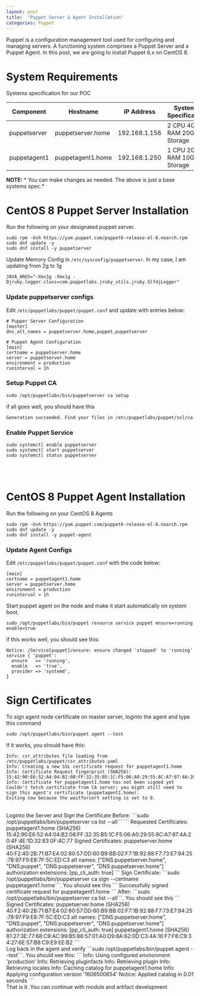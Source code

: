 ```yaml
---
layout: post
title:  "Puppet Server & Agent Installation"
categories: Puppet
---
```


Puppet is a configuration management tool used for configuring and managing servers. A functioning system comprises a Puppet Server and a Puppet Agent.
In this post, we are going to install Puppet 6.x on CentOS 8.

# **System Requirements**
Systems specification for our POC

   Component    |      Hostname     |  IP Address   |   Systems Specification      |  Operating System  
 -------------- | ----------------- | ------------- | ---------------------------- | ------------------- 
 puppetserver   | puppetserver.home | 192.168.1.156 | 2 CPU  4GB RAM  20GB Storage |  CentOS 8/RHEL 8   
 puppetagent1   | puppetagent1.home | 192.168.1.250 | 1 CPU  2GB RAM  10GB Storage |  CentOS 8/RHEL 8   

**NOTE:** * You can make changes as needed. The above is just a base systems spec.*

# **CentOS 8 Puppet Server Installation**
Run the following on your designated puppet server. 
```
sudo rpm -Uvh https://yum.puppet.com/puppet6-release-el-8.noarch.rpm
sudo dnf update -y
sudo dnf install -y puppetserver
```
Update Memory Config in ```/etc/sysconfig/puppetserver```. In my case, I am updating from 2g to 1g
```
JAVA_ARGS="-Xms1g -Xmx1g -Djruby.logger.class=com.puppetlabs.jruby_utils.jruby.Slf4jLogger"
```

### Update puppetserver configs
Edit ```/etc/puppetlabs/puppet/puppet.conf``` and update with entries below:
```
# Pupper Server Configuration
[master]
dns_alt_names = puppetserver.home,puppet,puppetserver

# Puppet Agent Configuration
[main]
certname = puppetserver.home
server = puppetserver.home
environment = production
runinterval = 1h
```

### Setup Puppet CA
```
sudo /opt/puppetlabs/bin/puppetserver ca setup
```
if all goes well, you should have this
```
Generation succeeded. Find your files in /etc/puppetlabs/puppet/ssl/ca
```

### Enable Puppet Service
```
sudo systemctl enable puppetserver
sudo systemctl start puppetserver
sudo systemctl status puppetserver
```
<br><br>


# **CentOS 8 Puppet Agent Installation**
Run the following on your CentOS 8 Agents
```
sudo rpm -Uvh https://yum.puppet.com/puppet6-release-el-8.noarch.rpm
sudo dnf update -y
sudo dnf install -y puppet-agent
```
### Update Agent Configs
Edit ```/etc/puppetlabs/puppet/puppet.conf``` with the code below:
```
[main]
certname = puppetagent1.home
server = puppetserver.home
environment = production
runinterval = 1h
```
Start puppet agent on the node and make it start automatically on system boot.
```
sudo /opt/puppetlabs/bin/puppet resource service puppet ensure=running enable=true
```
if this works well, you should see this:
```
Notice: /Service[puppet]/ensure: ensure changed 'stopped' to 'running'
service { 'puppet':
  ensure   => 'running',
  enable   => 'true',
  provider => 'systemd',
}
```

# **Sign Certificates**
To sign agent node certificate on master server, loginto the agent and type this command
```
sudo /opt/puppetlabs/bin/puppet agent --test
```
If it works, you should have this:
```
Info: csr_attributes file loading from /etc/puppetlabs/puppet/csr_attributes.yaml
Info: Creating a new SSL certificate request for puppetagent1.home
Info: Certificate Request fingerprint (SHA256): 15:42:90:E6:52:A4:04:B2:08:FF:32:35:B5:1C:F5:06:A0:29:55:8C:A7:97:4A:20:4F:4E:1D:32:83:0F:4C:77
Info: Certificate for puppetagent1.home has not been signed yet
Couldn't fetch certificate from CA server; you might still need to sign this agent's certificate (puppetagent1.home).
Exiting now because the waitforcert setting is set to 0.
```
<br>
Loginto the Server and Sign the Certificate
Before: ```sudo /opt/puppetlabs/bin/puppetserver ca list --all```
```
Requested Certificates:
    puppetagent1.home       (SHA256)  15:42:90:E6:52:A4:04:B2:08:FF:32:35:B5:1C:F5:06:A0:29:55:8C:A7:97:4A:20:4F:4E:1D:32:83:0F:4C:77
Signed Certificates:
    puppetserver.home       (SHA256)  40:F2:40:2B:71:B7:E4:02:80:57:DD:60:B9:BB:02:F7:1B:92:88:F7:73:E7:94:25:78:97:F9:E8:7F:5C:ED:C3	alt names: ["DNS:puppetserver.home", "DNS:puppet", "DNS:puppetserver", "DNS:puppetserver.home"]	authorization extensions: [pp_cli_auth: true]
```
Sign Certificate: ```sudo /opt/puppetlabs/bin/puppetserver ca sign --certname puppetagent1.home```. You should see this 
```
Successfully signed certificate request for puppetagent1.home
```
After: ```sudo /opt/puppetlabs/bin/puppetserver ca list --all```. You should see this
```
Signed Certificates:
    puppetserver.home       (SHA256)  40:F2:40:2B:71:B7:E4:02:80:57:DD:60:B9:BB:02:F7:1B:92:88:F7:73:E7:94:25:78:97:F9:E8:7F:5C:ED:C3	alt names: ["DNS:puppetserver.home", "DNS:puppet", "DNS:puppetserver", "DNS:puppetserver.home"]	authorization extensions: [pp_cli_auth: true]
    puppetagent1.home       (SHA256)  81:27:3E:77:68:C9:AC:99:B5:86:57:01:A0:D9:8A:62:0D:C3:4A:16:F7:F8:C9:34:27:6E:57:B8:C9:E9:EE:B2
```
<br>
Log back in the agent and verify
```sudo /opt/puppetlabs/bin/puppet agent --test```. You should see this:
```
Info: Using configured environment 'production'
Info: Retrieving pluginfacts
Info: Retrieving plugin
Info: Retrieving locales
Info: Caching catalog for puppetagent1.home
Info: Applying configuration version '1606500654'
Notice: Applied catalog in 0.01 seconds
```
<br>
That is it. You can continue with module and artifact development

